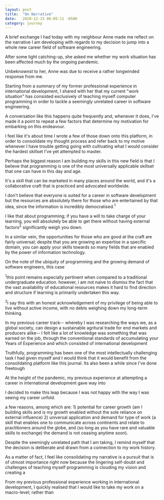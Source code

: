 ```yaml
---
layout: post
title:  "On Narrative"
date:   2020-12-15 06:05:11 -0500
category: journey
---
```


A brief exchange I had today with my neighbour Anne made me reflect on the narrative I am developing with regards to my decision to jump into a whole new career field of software engineering.

After some light catching-up, she asked me whether my work situation has been affected much by the ongoing pandemic. 

Unbeknownst to her, Anne was due to receive a rather longwinded response from me.

Starting from a summary of my former professional experience in international development, I shared with her that my current "work situation" has consisted exclusively of teaching myself computer programming in order to tackle a seemingly unrelated career in software engineering. 

A conversation like this happens quite frequently and, whenever it does, I've made it a point to repeat a few factors that determine my motivation for embarking on this endeavour. 

I feel like it's about time I wrote a few of those down onto this platform, in order to consolidate my thought process and refer back to my motive whenever I have trouble getting going with cultivating what I would consider the hardest skillset I've yet attempted to master. 

Perhaps the biggest reason I am building my skills in this new field is that I believe that programming is one of the most universally applicable skillset that one can have in this day and age.

It's a skill that can be marketed in many places around the world, and it's a collaborative craft that is practiced and advocated worldwide. 

I don't believe that everyone is suited for a career in software development but the resources are absolutely there for those who are entertained by that idea, since the information is incredibly democratised.<sup>1</sup>

I like that about programming; if you have a will to take charge of your learning, you will absolutely be able to get there without having external factors<sup>2</sup> significantly weigh you down. 

In a similar vein, the opportunities for those who are good at the craft are fairly universal; despite that you are growing an expertise in a specific domain, you can apply your skills towards so many fields that are enabled by the power of information technology. 

On the note of the ubiquity of programming and the growing demand of software engineers, this case


<sup>1</sup>this point remains especially pertinent when compared to a traditional undergraduate education. however, i am not naive to dismiss the fact that the vast availability of educational resources makes it hard to find direction and structure if learning is primarily undertaken this way.

<sup>2</sup>i say this with an honest acknowledgement of my privilege of being able to live without active income, with no debts weighing down my long-term thinking.







In my previous career track-- whereby I was researching the ways we, as a global society, can design a sustainable agritural trade for end markets and producers alike-- I felt like a lot of knowledge was something that was earned on the job, through the conventional standards of accumulating your Years of Experience and  which consisted of international development



Truthfully, programming has been one of the most intellectually challenging task I had given myself and I would think that it would benefit from the consolidating platform like this journal. Its also been a while since I've done freetough 

At the height of the pandemic, my previous experience at attempting a career in international development gave way into 

I decided to make this leap because I was not happy with the way I was seeing my career unfold. 



a few reasons, among which are: 1) potential for career growth (am I building skills and is my growth enabled without the sole reliance on external influence) 2) universal application and demand for type of work (a skill that enables one to communicate across continents and relate to practitioners around the globe, and (so long as you have rare and valuable skills to exchange) the demand is not ceasing anytime soon).

Despite the seemingly unrelated path that I am taking, I remind myself that the decision is deliberate and drawn from a connection to my work history.



As a matter of fact, I feel like consolidating my narrative is a pursuit that is of utmost importance right now because the lingering self-doubt and challenges of teaching myself programming is clouding my vision and creating a 

From my previous professional experience working in international development, I quickly realised that I would like to take my work on a macro-level; rather than 
